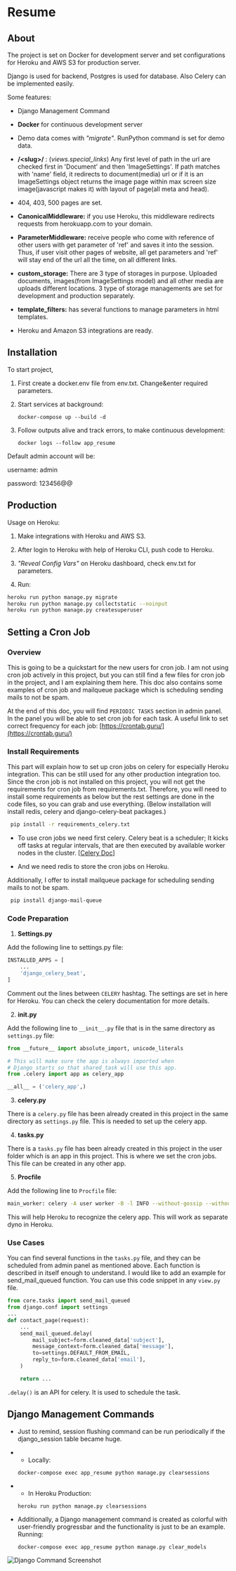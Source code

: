 # Resume

## About

The project is set on Docker for development server and set configurations for Heroku and AWS S3 for production server.

Django is used for backend, Postgres is used for database. Also Celery can be implemented easily.

Some features:

* Django Management Command


* **Docker** for continuous development server


* Demo data comes with *"migrate"*. RunPython command is set for demo data.


* **/\<slug>/** : (_views.special_links_) Any first level of path in the url are checked first in 'Document'
  and then 'ImageSettings'. If path matches with 'name' field, it redirects to document(media) url or
  if it is an ImageSettings object returns the image page within max screen size image(javascript makes it)
  with layout of page(all meta and head).


* 404, 403, 500 pages are set.


* **CanonicalMiddleware:** if you use Heroku, this middleware redirects requests from herokuapp.com to your domain.


* **ParameterMiddleware:** receive people who come with reference of other users with get parameter of 'ref'
  and saves it into the session. Thus, if user visit other pages of website, all get parameters and 'ref' will stay
  end of the url all the time, on all different links.


* **custom_storage:** There are 3 type of storages in purpose. Uploaded documents, images(from ImageSettings model) and
  all other media are uploads different locations. 3 type of storage managements are set for development and production
  separately.


* **template_filters:** has several functions to manage parameters in html templates.


* Heroku and Amazon S3 integrations are ready.

## Installation

To start project,

1. First create a docker.env file from env.txt. Change&enter required parameters.


2. Start services at background:

   `docker-compose up --build -d`


3. Follow outputs alive and track errors, to make continuous development:

   `docker logs --follow app_resume`

Default admin account will be:

username: admin

password: 123456@@

## Production

Usage on Heroku:

1. Make integrations with Heroku and AWS S3.

2. After login to Heroku with help of Heroku CLI, push code to Heroku.

3. *"Reveal Config Vars"* on Heroku dashboard, check env.txt for parameters.

4. Run:

``` bash
heroku run python manage.py migrate
heroku run python manage.py collectstatic --noinput
heroku run python manage.py createsuperuser
 ```

## Setting a Cron Job

### Overview

This is going to be a quickstart for the new users for cron job.
I am not using cron job actively in this project,
but you can still find a few files for cron job in the project, and I am explaining them here.
This doc also contains some examples of cron job and mailqueue package which is scheduling sending mails to not be spam.

At the end of this doc, you will find `PERIODIC TASKS` section in admin panel.
In the panel you will be able to set cron job for each task.
A useful link to set correct frequency for each job: [https://crontab.guru/](https://crontab.guru/)

### Install Requirements

This part will explain how to set up cron jobs on celery for especially Heroku integration.
This can be still used for any other production integration too.
Since the cron job is not installed on this project,
you will not get the requirements for cron job from requirements.txt.
Therefore, you will need to install some requirements as below but the rest settings are done in the code files,
so you can grab and use everything.
(Below installation will install redis, celery and django-celery-beat packages.)

``` bash
 pip install -r requirements_celery.txt
 ```

* To use cron jobs we need first celery.
  Celery beat is a scheduler; It kicks off tasks at regular intervals, that are then executed by available worker nodes
  in the cluster. [[Celery Doc](https://docs.celeryq.dev/en/master/userguide/periodic-tasks.html)]

* And we need redis to store the cron jobs on Heroku.

Additionally, I offer to install mailqueue package for scheduling sending mails to not be spam.

``` bash
 pip install django-mail-queue
 ```

### Code Preparation

1. **Settings.py**

Add the following line to settings.py file:

``` python
INSTALLED_APPS = [
    ...
    'django_celery_beat',
]
```

Comment out the lines between `CELERY` hashtag. The settings are set in here for Heroku.
You can check the celery documentation for more details.

2. **__init__.py**

Add the following line to `__init__.py` file that is in the same directory as `settings.py` file:

``` python
from __future__ import absolute_import, unicode_literals

# This will make sure the app is always imported when
# Django starts so that shared_task will use this app.
from .celery import app as celery_app

__all__ = ('celery_app',)
```

3. **celery.py**

There is a `celery.py` file has been already created in this project in the same directory as `settings.py` file.
This is needed to set up the celery app.

4. **tasks.py**

There is a `tasks.py` file has been already created in this project in the user folder which is an app in this project.
This is where we set the cron jobs. This file can be created in any other app.

5. **Procfile**

Add the following line to `Procfile` file:

``` bash
main_worker: celery -A user worker -B -l INFO --without-gossip --without-mingle --without-heartbeat
```

This will help Heroku to recognize the celery app. This will work as separate dyno in Heroku.

### Use Cases

You can find several functions in the `tasks.py` file, and they can be scheduled from admin panel as mentioned above.
Each function is described in itself enough to understand.
I would like to add an example for send_mail_queued function.
You can use this code snippet in any `view.py` file.

``` python
from core.tasks import send_mail_queued
from django.conf import settings
...
def contact_page(request):
    ...
    send_mail_queued.delay(
        mail_subject=form.cleaned_data['subject'],
        message_context=form.cleaned_data['message'],
        to=settings.DEFAULT_FROM_EMAIL,
        reply_to=form.cleaned_data['email'],
    )

    return ...
```

`.delay()` is an API for celery. It is used to schedule the task.

## Django Management Commands

* Just to remind, session flushing command can be run periodically if the django_session table became huge.

* * Locally:

  `docker-compose exec app_resume python manage.py clearsessions`

* * In Heroku Production:

  `heroku run python manage.py clearsessions`


* Additionally, a Django management command is created as colorful with user-friendly progressbar and the functionality
  is just to be an example. Running:

  `docker-compose exec app_resume python manage.py clear_models`

![Django Command Screenshot](https://github.com/berkaymizrak/Resume-Django-Web-App/blob/main/screenshot_command.png?raw=true)


